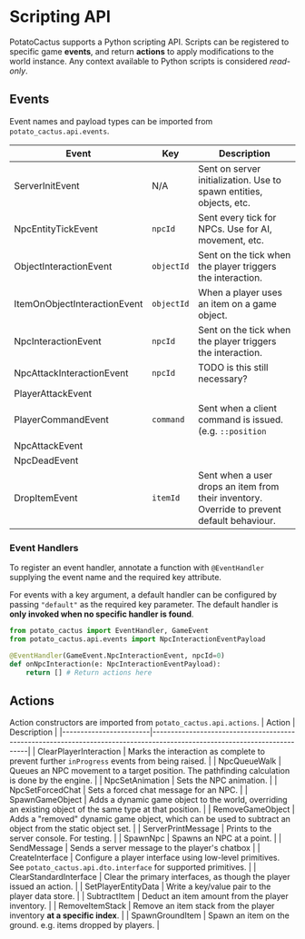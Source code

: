 # Scripting API
PotatoCactus supports a Python scripting API. Scripts can be
registered to specific game **events**, and return **actions** to
apply modifications to the world instance. Any context available to
Python scripts is considered *read-only*.

## Events
Event names and payload types can be imported from
`potato_cactus.api.events`.

| Event                        | Key        | Description                                                                                 |
|------------------------------|------------|---------------------------------------------------------------------------------------------|
| ServerInitEvent              | N/A        | Sent on server initialization. Use to spawn entities, objects, etc.                         |
| NpcEntityTickEvent           | `npcId`    | Sent every tick for NPCs. Use for AI, movement, etc.                                        |
| ObjectInteractionEvent       | `objectId` | Sent on the tick when the player triggers the interaction.                                  |
| ItemOnObjectInteractionEvent | `objectId` | When a player uses an item on a game object.                                                |
| NpcInteractionEvent          | `npcId`    | Sent on the tick when the player triggers the interaction.                                  |
| NpcAttackInteractionEvent    | `npcId`    | TODO is this still necessary?                                                               |
| PlayerAttackEvent            |            |                                                                                             |
| PlayerCommandEvent           | `command`  | Sent when a client command is issued. (e.g. `::position`                                    |
| NpcAttackEvent               |            |                                                                                             |
| NpcDeadEvent                 |            |                                                                                             |
| DropItemEvent                | `itemId`   | Sent when a user drops an item from their inventory. Override to prevent default behaviour. |


### Event Handlers
To register an event handler, annotate a function with `@EventHandler`
supplying the event name and the required key attribute.

For events with a key argument, a default handler can be configured by
passing `"default"` as the required key parameter. The default handler
is **only invoked when no specific handler is found**.


```python
from potato_cactus import EventHandler, GameEvent
from potato_cactus.api.events import NpcInteractionEventPayload

@EventHandler(GameEvent.NpcInteractionEvent, npcId=0)
def onNpcInteraction(e: NpcInteractionEventPayload):
	return [] # Return actions here
```

## Actions
Action constructors are imported from `potato_cactus.api.actions`.
| Action                 | Description                                                                                                              |
|------------------------|--------------------------------------------------------------------------------------------------------------------------|
| ClearPlayerInteraction | Marks the interaction as complete to prevent further `inProgress` events from being raised.                              |
| NpcQueueWalk           | Queues an NPC movement to a target position. The pathfinding calculation is done by the engine.                          |
| NpcSetAnimation        | Sets the NPC animation.                                                                                                  |
| NpcSetForcedChat       | Sets a forced chat message for an NPC.                                                                                   |
| SpawnGameObject        | Adds a dynamic game object to the world, overriding an existing object of the same type at that position.                |
| RemoveGameObject       | Adds a "removed" dynamic game object, which can be used to subtract an object from the static object set.                |
| ServerPrintMessage     | Prints to the server console. For testing.                                                                               |
| SpawnNpc               | Spawns an NPC at a point.                                                                                                |
| SendMessage            | Sends a server message to the player's chatbox                                                                           |
| CreateInterface        | Configure a player interface using low-level primitives. See `potato_cactus.api.dto.interface` for supported primitives. |
| ClearStandardInterface | Clear the primary interfaces, as though the player issued an action.                                                     |
| SetPlayerEntityData    | Write a key/value pair to the player data store.                                                                         |
| SubtractItem           | Deduct an item amount from the player inventory.                                                                         |
| RemoveItemStack        | Remove an item stack from the player inventory **at a specific index**.                                                  |
| SpawnGroundItem        | Spawn an item on the ground. e.g. items dropped by players.                                                              |

